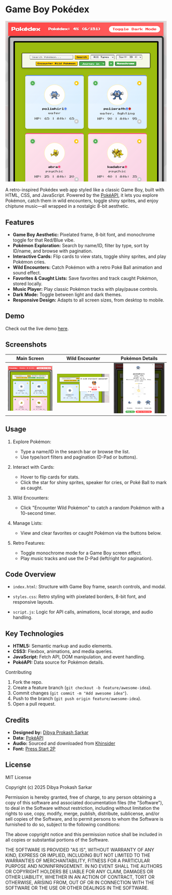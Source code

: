 # Game Boy Pokédex

![Pokédex Front Page](assets/screenshots/pokedex.png?raw=true "Pokédex Front Page")

A retro-inspired Pokédex web app styled like a classic Game Boy, built with HTML, CSS, and JavaScript. Powered by the [PokéAPI](https://pokeapi.co/), it lets you explore Pokémon, catch them in wild encounters, toggle shiny sprites, and enjoy chiptune music—all wrapped in a nostalgic 8-bit aesthetic.

## Features
- **Game Boy Aesthetic:** Pixelated frame, 8-bit font, and monochrome toggle for that Red/Blue vibe.
- **Pokémon Exploration:** Search by name/ID, filter by type, sort by ID/name, and browse with pagination.
- **Interactive Cards:** Flip cards to view stats, toggle shiny sprites, and play Pokémon cries.
- **Wild Encounters:** Catch Pokémon with a retro Poké Ball animation and sound effect.
- **Favorites & Caught Lists:** Save favorites and track caught Pokémon, stored locally.
- **Music Player:** Play classic Pokémon tracks with play/pause controls.
- **Dark Mode:** Toggle between light and dark themes.
- **Responsive Design:** Adapts to all screen sizes, from desktop to mobile.

## Demo
Check out the live demo [here](https://dibyaprokash.github.io/pokedex/).

## Screenshots

| Main Screen | Wild Encounter    | Pokémon Details    |
| :---:   | :---: | :---: |
| ![Pokédex Front Page](assets/screenshots/pokedex.png?raw=true "Pokédex Front Page") |  ![Wild Pokémon](assets/screenshots/wild-pokemon.png?raw=true "Wild Pokémon")  | ![Pokémon Details](assets/screenshots/pokemon-details.png?raw=true "Pokémon Details")   |

## Usage
1. Explore Pokémon:
   - Type a name/ID in the search bar or browse the list.
   - Use type/sort filters and pagination (D-Pad or buttons).

2. Interact with Cards:
   - Hover to flip cards for stats.
   - Click the star for shiny sprites, speaker for cries, or Poké Ball to mark as caught.

3. Wild Encounters:
   - Click "Encounter Wild Pokémon" to catch a random Pokémon with a 10-second timer.
  
4. Manage Lists:
   - View and clear favorites or caught Pokémon via the buttons below.
  
5. Retro Features:
    - Toggle monochrome mode for a Game Boy screen effect.
    - Play music tracks and use the D-Pad (left/right for pagination).

## Code Overview
- `index.html`: Structure with Game Boy frame, search controls, and modal.

- `styles.css`: Retro styling with pixelated borders, 8-bit font, and responsive layouts.

- `script.js`: Logic for API calls, animations, local storage, and audio handling.

## Key Technologies
- **HTML5:** Semantic markup and audio elements.
- **CSS3:** Flexbox, animations, and media queries.
- **JavaScript:** Fetch API, DOM manipulation, and event handling.
- **PokéAPI:** Data source for Pokémon details.

Contributing
1. Fork the repo.
2. Create a feature branch (`git checkout -b feature/awesome-idea`).
3. Commit changes (`git commit -m "Add awesome idea"`).
4. Push to the branch (`git push origin feature/awesome-idea`).
5. Open a pull request.

## Credits
- **Designed by:** [Dibya Prokash Sarkar](https://dibyaprokash.github.io/)
- **Data:** [PokéAPI](https://pokeapi.co/)
- **Audio:** Sourced and downloaded from [Khinsider](https://downloads.khinsider.com/game-soundtracks/album/pokemon-ruby-sapphire-music-super-complete)
- **Font:** [Press Start 2P](https://fonts.google.com/specimen/Press+Start+2P)

## License

MIT License

Copyright (c) 2025 Dibya Prokash Sarkar

Permission is hereby granted, free of charge, to any person obtaining a copy
of this software and associated documentation files (the "Software"), to deal
in the Software without restriction, including without limitation the rights
to use, copy, modify, merge, publish, distribute, sublicense, and/or sell
copies of the Software, and to permit persons to whom the Software is
furnished to do so, subject to the following conditions:

The above copyright notice and this permission notice shall be included in all
copies or substantial portions of the Software.

THE SOFTWARE IS PROVIDED "AS IS", WITHOUT WARRANTY OF ANY KIND, EXPRESS OR
IMPLIED, INCLUDING BUT NOT LIMITED TO THE WARRANTIES OF MERCHANTABILITY,
FITNESS FOR A PARTICULAR PURPOSE AND NONINFRINGEMENT. IN NO EVENT SHALL THE
AUTHORS OR COPYRIGHT HOLDERS BE LIABLE FOR ANY CLAIM, DAMAGES OR OTHER
LIABILITY, WHETHER IN AN ACTION OF CONTRACT, TORT OR OTHERWISE, ARISING FROM,
OUT OF OR IN CONNECTION WITH THE SOFTWARE OR THE USE OR OTHER DEALINGS IN THE
SOFTWARE.